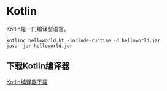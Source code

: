 # Kotlin
Kotlin是一门编译型语言。
```shell
kotlinc helloworld.kt -include-runtime -d helloworld.jar
java -jar helloworld.jar
```

## 下载Kotlin编译器
[Kotlin编译器下载](https://github.com/JetBrains/kotlin/releases)